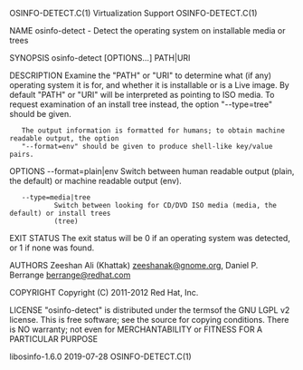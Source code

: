 OSINFO-DETECT.C(1)                      Virtualization Support                      OSINFO-DETECT.C(1)

NAME
       osinfo-detect - Detect the operating system on installable media or trees

SYNOPSIS
       osinfo-detect [OPTIONS...] PATH|URI

DESCRIPTION
       Examine the "PATH" or "URI" to determine what (if any) operating system it is for, and whether
       it is installable or is a Live image.  By default "PATH" or "URI" will be interpreted as
       pointing to ISO media. To request examination of an install tree instead, the option
       "--type=tree" should be given.

       The output information is formatted for humans; to obtain machine readable output, the option
       "--format=env" should be given to produce shell-like key/value pairs.

OPTIONS
       --format=plain|env
               Switch between human readable output (plain, the default) or machine readable output
               (env).

       --type=media|tree
               Switch between looking for CD/DVD ISO media (media, the default) or install trees
               (tree)

EXIT STATUS
       The exit status will be 0 if an operating system was detected, or 1 if none was found.

AUTHORS
       Zeeshan Ali (Khattak) <zeeshanak@gnome.org>, Daniel P. Berrange <berrange@redhat.com>

COPYRIGHT
       Copyright (C) 2011-2012 Red Hat, Inc.

LICENSE
       "osinfo-detect" is distributed under the termsof the GNU LGPL v2 license. This is free
       software; see the source for copying conditions.  There is NO warranty; not even for
       MERCHANTABILITY or FITNESS FOR A PARTICULAR PURPOSE

libosinfo-1.6.0                               2019-07-28                            OSINFO-DETECT.C(1)
